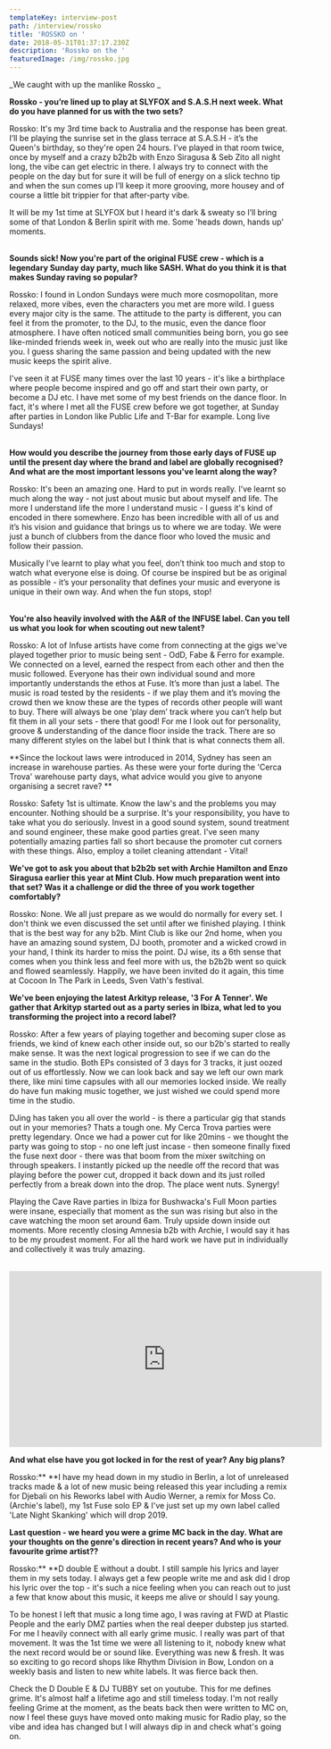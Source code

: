 ```yaml
---
templateKey: interview-post
path: /interview/rossko
title: 'ROSSKO on '
date: 2018-05-31T01:37:17.230Z
description: 'Rossko on the '
featuredImage: /img/rossko.jpg
---
```

_We caught with up the manlike Rossko _

**Rossko - you’re lined up to play at SLYFOX and S.A.S.H next week. What do you have planned for us with the two sets?**

Rossko: It's my 3rd time back to Australia and the response has been great. I’ll be playing the sunrise set in the glass terrace at S.A.S.H - it’s the Queen's birthday, so they're open 24 hours. I’ve played in that room twice, once by myself and a crazy b2b2b with Enzo Siragusa & Seb Zito all night long, the vibe can get electric in there. I always try to connect with the people on the day but for sure it will be full of energy on a slick techno tip and when the sun comes up I’ll keep it more grooving, more housey and of course a little bit trippier for that after-party vibe.

It will be my 1st time at SLYFOX but I heard it's dark & sweaty so I’ll bring some of that London & Berlin spirit with me. Some 'heads down, hands up' moments.
<br><br>

**Sounds sick! Now you're part of the original FUSE crew - which is a legendary Sunday day party, much like SASH. What do you think it is that makes Sunday raving so popular?**

Rossko: I found in London Sundays were much more cosmopolitan, more relaxed, more vibes, even the characters you met are more wild. I guess every major city is the same. The attitude to the party is different, you can feel it from the promoter, to the DJ, to the music, even the dance floor atmosphere. I have often noticed small communities being born, you go see like-minded friends week in, week out who are really into the music just like you. I guess sharing the same passion and being updated with the new music keeps the spirit alive. 

I've seen it at FUSE many times over the last 10 years - it's like a birthplace where people become inspired and go off and start their own party, or become a DJ etc. I have met some of my best friends on the dance floor. In fact, it's where I met all the FUSE crew before we got together, at Sunday after parties in London like Public Life and T-Bar for example. Long live Sundays!
<br><br>

**How would you describe the journey from those early days of FUSE up until the present day where the brand and label are globally recognised? And what are the most important lessons you've learnt along the way?**

Rossko: It's been an amazing one. Hard to put in words really. I’ve learnt so much along the way - not just about music but about myself and life. The more I understand life the more I understand music - I guess it's kind of encoded in there somewhere. Enzo has been incredible with all of us and it’s his vision and guidance that brings us to where we are today. We were just a bunch of clubbers from the dance floor who loved the music and follow their passion. 

Musically I’ve learnt to play what you feel, don’t think too much and stop to watch what everyone else is doing. Of course be inspired but be as original as possible - it’s your personality that defines your music and everyone is unique in their own way. And when the fun stops, stop!
<br><br>

**You're also heavily involved with the A&R of the INFUSE label. Can you tell us what you look for when scouting out new talent?**

Rossko: A lot of Infuse artists have come from connecting at the gigs we've played together prior to music being sent - OdD, Fabe & Ferro for example. We connected on a level, earned the respect from each other and then the music followed. Everyone has their own individual sound and more importantly understands the ethos at Fuse. It’s more than just a label. The music is road tested by the residents - if we play them and it’s moving the crowd then we know these are the types of records other people will want to buy. There will always be one ‘play dem’ track where you can’t help but fit them in all your sets - there that good! For me I look out for personality, groove & understanding of the dance floor inside the track. There are so many different styles on the label but I think that is what connects them all.

**Since the lockout laws were introduced in 2014, Sydney has seen an increase in warehouse parties. As these were your forte during the 'Cerca Trova' warehouse party days, what advice would you give to anyone organising a secret rave? **

Rossko: Safety 1st is ultimate. Know the law's and the problems you may encounter. Nothing should be a surprise. It's your responsibility, you have to take what you do seriously. Invest in a good sound system, sound treatment and sound engineer, these make good parties great. I've seen many potentially amazing parties fall so short because the promoter cut corners with these things. Also, employ a toilet cleaning attendant - Vital!

**We've got to ask you about that b2b2b set with Archie Hamilton and Enzo Siragusa earlier this year at Mint Club. How much preparation went into that set? Was it a challenge or did the three of you work together comfortably?**

Rossko: None. We all just prepare as we would do normally for every set. I don't think we even discussed the set until after we finished playing. I think that is the best way for any b2b. Mint Club is like our 2nd home, when you have an amazing sound system, DJ booth, promoter and a wicked crowd in your hand, I think its harder to miss the point. DJ wise, its a 6th sense that comes when you think less and feel more with us, the b2b2b went so quick and flowed seamlessly. Happily, we have been invited do it again, this time at Cocoon In The Park in Leeds, Sven Vath's festival.

**We've been enjoying the latest Arkityp release, '3 For A Tenner'. We gather that Arkityp started out as a party series in Ibiza, what led to you transforming the project into a record label?**

Rossko: After a few years of playing together and becoming super close as friends, we kind of knew each other inside out, so our b2b's started to really make sense. It was the next logical progression to see if we can do the same in the studio. Both EPs consisted of 3 days for 3 tracks, it just oozed out of us effortlessly. Now we can look back and say we left our own mark there, like mini time capsules with all our memories locked inside. We really do have fun making music together, we just wished we could spend more time in the studio.

DJing has taken you all over the world - is there a particular gig that stands out in your memories?
Thats a tough one. My Cerca Trova parties were pretty legendary. Once we had a power cut for like 20mins - we thought the party was going to stop - no one left just incase - then someone finally fixed the fuse next door - there was that boom from the mixer switching on through speakers. I instantly picked up the needle off the record that was playing before the power cut, dropped it back down and its just rolled perfectly from a break down into the drop. The place went nuts. Synergy!

Playing the Cave Rave parties in Ibiza for Bushwacka's Full Moon parties were insane, especially that moment as the sun was rising but also in the cave watching the moon set around 6am. Truly upside down inside out moments.
More recently closing Amnesia b2b with Archie, I would say it has to be my proudest moment. For all the hard work we have put in individually and collectively it was truly amazing.
<br><br> 

<iframe width="560" height="315" src="https://www.youtube.com/embed/BkrS4yAgNj4" frameborder="0" allow="autoplay; encrypted-media" allowfullscreen></iframe>

**And what else have you got locked in for the rest of year? Any big plans?**

Rossko:** **I have my head down in my studio in Berlin, a lot of unreleased tracks made & a lot of new music being released this year including a remix for Djebali on his Reworks label with Audio Werner, a remix for Moss Co. (Archie's label), my 1st Fuse solo EP & I've just set up my own label called 'Late Night Skanking' which will drop 2019. 

**Last question - we heard you were a grime MC back in the day. What are your thoughts on the genre's direction in recent years? And who is your favourite grime artist??**

Rossko:** **D double E without a doubt. I still sample his lyrics and layer them in my sets today. I always get a few people write me and ask did I drop his lyric over the top - it's such a nice feeling when you can reach out to just a few that know about this music, it keeps me alive or should I say young.

To be honest I left that music a long time ago, I was raving at FWD at Plastic People and the early DMZ parties when the real deeper dubstep jus started. For me I heavily connect with all early grime music. I really was part of that movement. It was the 1st time we were all listening to it, nobody knew what the next record would be or sound like. Everything was new & fresh. It was so exciting to go record shops like Rhythm Division in Bow, London on a weekly basis and listen to new white labels. It was fierce back then.  

Check the D Double E & DJ TUBBY set on youtube. This for me defines grime. It's almost half a lifetime ago and still timeless today. I'm not really feeling Grime at the moment, as the beats back then were written to MC on, now I feel these guys have moved onto making music for Radio play, so the vibe and idea has changed but I will always dip in and check what's going on.
